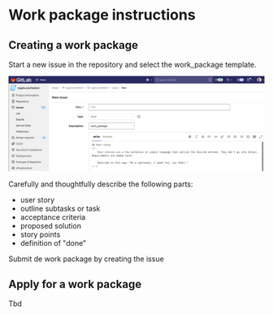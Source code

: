 
# Work package instructions

## Creating a work package

Start a new issue in the repository and select the work_package template.

![work_package_issue](./images/WORK_PACKAGE_ISSUE.png)

Carefully and thoughtfully describe the following parts:
- user story
- outline subtasks or task
- acceptance criteria
- proposed solution
- story points
- definition of "done"

Submit de work package by creating the issue

## Apply for a work package

Tbd